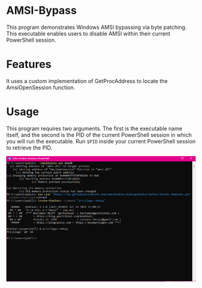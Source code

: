 # AMSI-Bypass
This program demonstrates Windows AMSI bypassing via byte patching. This executable enables users to disable AMSI within their current PowerShell session.

# Features
It uses a custom implementation of GetProcAddress to locate the AmsiOpenSession function.

# Usage
This program requires two arguments. The first is the executable name itself, and the second is the PID of the current PowerShell session in which you will run the executable. Run `$PID` inside your current PowerShell session to retrieve the PID.

![AMSI Bypass Screenshot](images/Screenshot.png)
